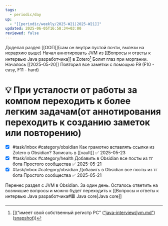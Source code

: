 ```yaml
---
tags:
  - periodic/day
up:
  - "[[periodic/weekly/2025-W21|2025-W21]]"
updated: 2025-06-05T16:58:34+03:00
reviewed: false
---
```


Доделал раздел [[ООП]](сам он внутри пустой почти, вылези на иерархию выше)
Начал аннотировать JVM из [[Вопросы и ответы к интервью Java разработчика]] в Zotero[^1]
Болит глаз при моргании. Началось [[2025-05-20]]
Повторил все заметки с помощью F9 (F10 - easy, F11 - hard)

# 💡 При усталости от работы за компом переходить к более легким задачам(от аннотирования переходить к созданию заметок или повторению)

- [x] #task/inbox #category/obsidian Как грамотно вставлять ссылки из Zotero в Obsidian? Записать в [[vault]] ✅ 2025-05-23
- [x] #task/inbox #category/health Добавить в Obsidian все посты из тг бота Простого сообщества ✅ 2025-05-21
- [x] #task/inbox #category/obsidian Добавить в Obsidian все посты из тг бота Простого сообщества ✅ 2025-05-21

Перенес раздел с JVM в Obsidian. За один день. Осталось ответить на возникшие вопросы и можно будет переходить к [[Вопросы и ответы к интервью Java разработчика#🟥 Java core|Java core]]

[^1]: [](“имеет свой собственный регистр PC” ([“java-interview/jvm.md”](zotero://select/library/items/UGH5TLJQ)) ([snapshot](zotero://open-pdf/library/items/IWGPPAD7?sel=p%3Anth-child(29)&annotation=FSQ588YQ)))
